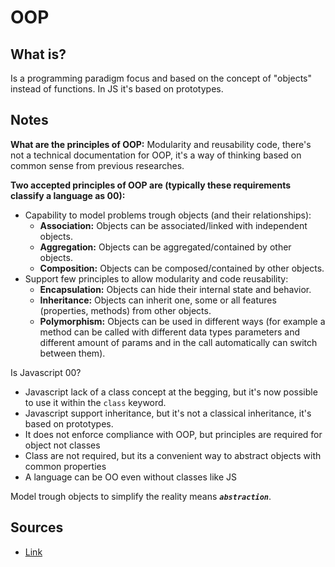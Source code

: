 # OOP

## What is?
Is a programming paradigm focus and based on the concept of "objects" instead of functions. In JS it's based on prototypes.

## Notes
__What are the principles of OOP:__ Modularity and reusability code, there's not a technical documentation for OOP, it's a way of thinking based on common sense from previous researches.

__Two accepted principles of OOP are (typically these requirements classify a language as 00):__
* Capability to model problems trough objects (and their relationships):
    * __Association:__ Objects can be associated/linked with independent objects.
    * __Aggregation:__ Objects can be aggregated/contained by other objects.
    * __Composition:__ Objects can be composed/contained by other objects.
* Support few principles to allow modularity and code reusability:
    * __Encapsulation:__ Objects can hide their internal state and behavior.
    * __Inheritance:__ Objects can inherit one, some or all features (properties, methods) from other objects.
    * __Polymorphism:__ Objects can be used in different ways (for example a method can be called with different data types parameters and different amount of params and in the call automatically can switch between them).

Is Javascript 00?
* Javascript lack of a class concept at the begging, but it's now possible to use it within the `class` keyword.
* Javascript support inheritance, but it's not a classical inheritance, it's based on prototypes.
* It does not enforce compliance with OOP, but principles are required for object not classes
* Class are not required, but its a convenient way to abstract objects with common properties
* A language can be OO even without classes like JS

Model trough objects to simplify the reality means __*`abstraction`*__.

## Sources
* [Link](https://www.youtube.com/watch?v=N_t1A39IB_8&list=WL&index=151&t=223s "YouTube")
